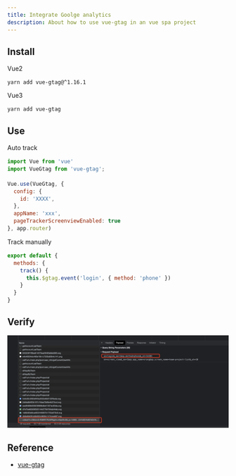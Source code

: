 ```yaml
---
title: Integrate Goolge analytics
description: About how to use vue-gtag in an vue spa project
---
```



## Install
Vue2
```
yarn add vue-gtag@^1.16.1
```

Vue3
```
yarn add vue-gtag
```


## Use

Auto track

``` javascript
import Vue from 'vue'
import VueGtag from 'vue-gtag';

Vue.use(VueGtag, {
  config: {
    id: 'XXXX',
  },
  appName: 'xxx',
  pageTrackerScreenviewEnabled: true
}, app.router)

```

Track manually


``` javascript
export default {
  methods: {
    track() {
      this.$gtag.event('login', { method: 'phone' })
    }
  }
}
```

## Verify

![](analytics.png)

## Reference

- [vue-gtag](https://matteo-gabriele.gitbook.io/vue-gtag/v/master/)


